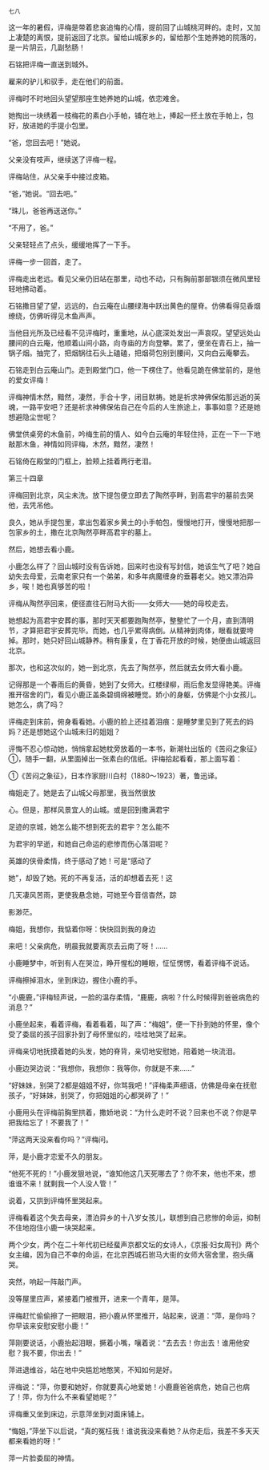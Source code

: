     七八 

   这一年的暑假，评梅是带着悲哀追悔的心情，提前回了山城桃河畔的。走时，又加上凄楚的离恨，提前返回了北京。留给山城家乡的，留给那个生她养她的院落的，是一片阴云，几副愁肠！

   石铭把评梅一直送到城外。

   雇来的驴儿和驭手，走在他们的前面。

   评梅时不时地回头望望那座生她养她的山城，依恋难舍。

   她掏出一块绣着一枝梅花的素白小手帕，铺在地上，捧起一抷土放在手帕上，包好，放进她的手提小包里。

   “爸，您回去吧！”她说。

   父亲没有吱声，继续送了评梅一程。

   评梅站住，从父亲手中接过皮箱。

   “爸，”她说。“回去吧。”

   “珠儿，爸爸再送送你。”

   “不用了，爸。”

   父亲轻轻点了点头，缓缓地挥了一下手。

   评梅一步一回首，走了。

   评梅走出老远。看见父亲仍旧站在那里，动也不动，只有胸前那部银须在微风里轻轻地拂动着。

   石铭撒目望了望，远远的，白云庵在山腰绿海中跃出黄色的屋脊。仿佛看得见香烟缭绕，仿佛听得见木鱼声声。

   当他目光所及已经看不见评梅时，重重地，从心底深处发出一声哀叹。望望远处山腰间的白云庵，他顺着山间小路，向寺庙的方向登攀。累了，便坐在青石上，抽一锅子烟。抽完了，把烟锅往石头上磕磕，把烟荷包别到腰间，又向白云庵攀去。

   石铭走到白云庵山门。走到殿堂门口，他一下楞住了。他看见跪在佛堂前的，是他的爱女评梅！

   评梅神情木然，黯然，凄然，手合十字，闭目默祷。她是祈求神佛保佑那远逝的英魂，一路平安吧？还是祈求神佛保佑自己在今后的人生旅途上，事事如意？还是她想避隐尘世呢？

   佛堂供桌旁的木鱼前，吟梅生前的情人、如今白云庵的年轻住持，正在一下一下地敲那木鱼，神情如同评梅，木然，黯然，凄然！

   石铭倚在殿堂的门框上，脸颊上挂着两行老泪。

   第三十四章

   评梅回到北京，风尘未洗。放下提包便立即去了陶然亭畔，到高君宇的墓前去哭他，去凭吊他。

   良久，她从手提包里，拿出包着家乡黄土的小手帕包，慢慢地打开，慢慢地把那一包家乡的土，撒在北京陶然亭畔高君宇的墓上。

   然后，她想去看小鹿。

   小鹿怎么样了？回山城时没有告诉她，回来时也没有写封信，她该生气了吧？她自幼失去母爱，云南老家只有一个弟弟，和多年病魔缠身的垂暮老父。她又漂泊异乡，唉！她也真够苦的啦！

   评梅从陶然亭回来，便径直往石附马大街——女师大——她的母校走去。

   她想起为高君宇安葬的事，那时天天都要跑陶然亭，整整忙了一个月，直到清明节，才算把君宇安葬完毕。而她，也几乎累得病倒。从精神到肉体，眼看就要垮掉。那时，她只好回山城静养。稍有康复，在丁香花开放的时候，她便由山城返回北京。

   那次，也和这次似的，她一到北京，先去了陶然亭，然后就去女师大看小鹿。

   记得那是一个春雨后的黄昏，她到了女师大。红楼绿柳，雨后愈发显得艳美。评梅推开宿舍的门，看见小鹿正盖条碧绸绵被睡觉。娇小的身躯，仿佛是个小女孩儿。她怎么，病了吗？

   评梅走到床前，俯身看看她。小鹿的脸上还挂着泪痕：是睡梦里见到了死去的妈妈？还是想她这个山城未归的姐姐？

   评悔不忍心惊动她，悄悄拿起她枕旁放着的一本书，新潮社出版的《苦闷之象征》①，随手一翻，从里面掉出一张素白的信纸。评梅拾起看看，那上面写着：

   ①《苦闷之象征》，日本作家厨川白村（1880～1923）著，鲁迅译。

   梅姐走了。她是去了山城父母那里，我当然很放

   心。但是，那样风景宜人的山城。或是回到撒满君宇

   足迹的京城，她怎么能不想到死去的君宇？怎么能不

   为君宇的早逝，和她自己命运的悲惨而伤心落泪呢？

   英雄的侠骨柔情，终于感动了她！可是“感动了

   她”，却毁了她。死的不再复活，活的却想着去死！这

   几天凄风苦雨，更使我悬念她，可她至今音信杳然，踪

   影渺茫。

   梅姐，我想你，我惦着你呀：快快回到我的身边

   来吧！父亲病危，明晨我就要离京去云南了呀！……

   小鹿睡梦中，听到有人在哭泣，睁开惺松的睡眼，怔怔愣愣，看着评梅不说话。

   评梅擦掉泪水，坐到床边，握住小鹿的手。

   “小鹿鹿，”评梅轻声说，一脸的温存柔情，“鹿鹿，病啦？什么时候得到爸爸病危的消息？”

   小鹿坐起来，看着评梅，看着看着，叫了声：“梅姐”，便一下扑到她的怀里，像个受了委屈的孩子回家扑到了母怀里似的，哇哇地哭了起来。

   评梅亲切地抚摸着她的头发，她的脊背，亲切地安慰她，陪着她一块流泪。

   小鹿边哭边说：“我想你，我想你：我等你，你就是不来……”

   “好妹妹，别哭了2都是姐姐不好，你骂我吧！”评梅柔声细语，仿佛是母亲在抚慰孩子，“好妹妹，别哭了，你把姐姐的心都哭碎了！”

   小鹿用头在评梅前胸里拱着，撒娇地说：“为什么走时不说？回来也不说？你是早把我给忘了！不要我了！”

   “萍这两天没来看你吗？”评梅问。

   萍，是小鹿才恋爱不久的朋友。

   “他死不死的！”小鹿发狠地说，“谁知他这几天死哪去了？你不来，他也不来，想谁谁不来！就剩我一个人没人管！”

   说着，又拱到评梅怀里哭起来。

   评梅看着这个失去母亲，漂泊异乡的十八岁女孩儿，联想到自己悲惨的命运，抑制不住地抱住小鹿一块哭起来。

   两个少女，两个在二十年代初已经蜚声京都文坛的女诗人，《京报·妇女周刊》两个女主编，因为自己不幸的命运，在北京西城石驸马大街的女师大宿舍里，抱头痛哭。

   突然，响起一阵敲门声。

   没等屋里应声，紧接着门被推开，进来一个青年，是萍。

   评梅赶忙偷偷擦了一把眼泪，把小鹿从怀里推开，站起来，说道：“萍，是你吗？你早该来安慰安慰小鹿！”

   萍刚要说话，小鹿抬起泪眼，撅着小嘴，嚷着说：“去去去！你出去！谁用他安慰？我不要，你出去！”

   萍进退维谷，站在地中央尴尬地憨笑，不知如何是好。

   评梅说：“萍，你要和她好，你就要真心地爱她！小鹿鹿爸爸病危，她自己也病了！萍，你为什么不来看望她呢？”

   评梅重又坐到床边，示意萍坐到对面床铺上。

   “悔姐，”萍坐下以后说，“真的冤枉我！谁说我没来看她？从你走后，我差不多天天都来看她的呀！”

   萍一片脸委屈的神情。

